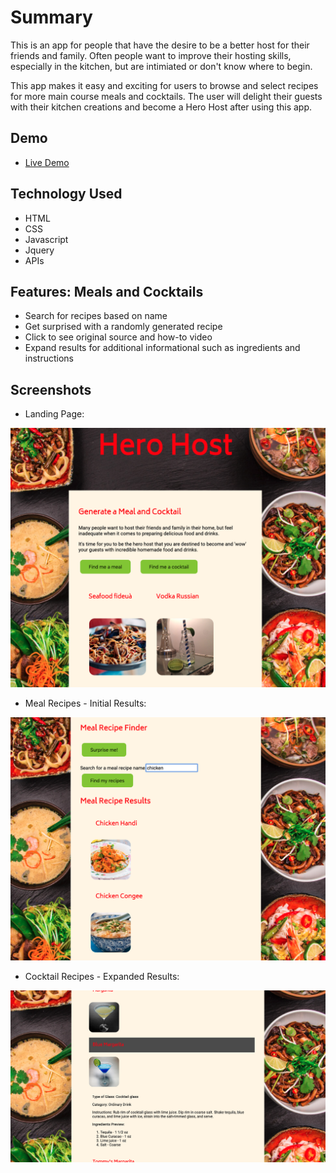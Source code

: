 # Summary

This is an app for people that have the desire to be a better host for their friends and family. Often people want to improve their hosting skills, especially in the kitchen, but are intimiated or don't know where to begin. 

This app makes it easy and exciting for users to browse and select recipes for more main course meals and cocktails. The user will delight their guests with their kitchen creations and become a Hero Host after using this app. 

## Demo

- [Live Demo](https://cmnathaniel.github.io/Hero-Host-App/)

## Technology Used 

* HTML
* CSS
* Javascript
* Jquery
* APIs 

## Features: Meals and Cocktails 

* Search for recipes based on name 
* Get surprised with a randomly generated recipe 
* Click to see original source and how-to video
* Expand results for additional informational such as ingredients and instructions 

## Screenshots
* Landing Page:

![landing page](https://github.com/CMNathaniel/Hero-Host-App/blob/master/landingpage_screenshot.png)


* Meal Recipes - Initial Results:

![Meal Recipes - Initial Results](https://github.com/CMNathaniel/Hero-Host-App/blob/master/meal_result_screenshot.png)


* Cocktail Recipes - Expanded Results: 

![Meal Recipes - Expanded Results](https://github.com/CMNathaniel/Hero-Host-App/blob/master/meals_expanded_results.png)

